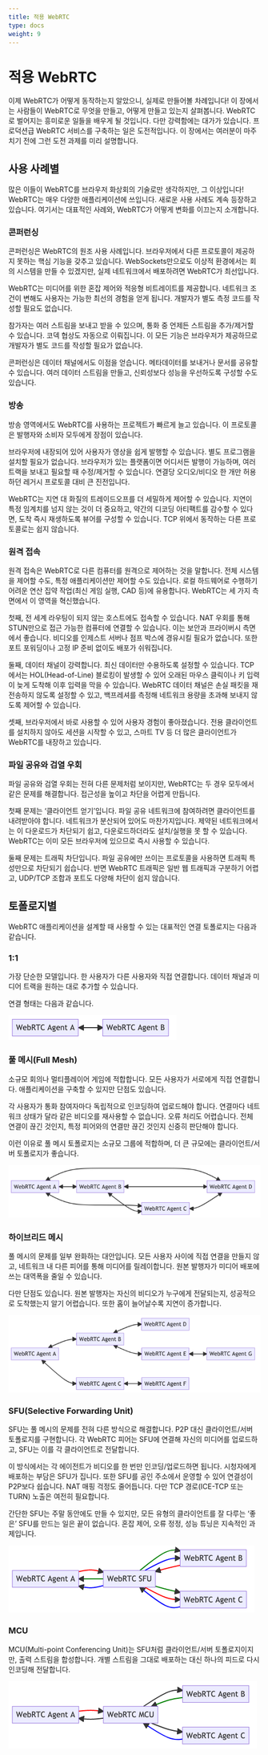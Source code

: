 ```yaml
---
title: 적용 WebRTC
type: docs
weight: 9
---
```


# 적용 WebRTC
이제 WebRTC가 어떻게 동작하는지 알았으니, 실제로 만들어볼 차례입니다! 이 장에서는 사람들이 WebRTC로 무엇을 만들고,
어떻게 만들고 있는지 살펴봅니다. WebRTC로 벌어지는 흥미로운 일들을 배우게 될 것입니다. 다만 강력함에는 대가가 있습니다.
프로덕션급 WebRTC 서비스를 구축하는 일은 도전적입니다. 이 장에서는 여러분이 마주치기 전에 그런 도전 과제를 미리 설명합니다.

## 사용 사례별
많은 이들이 WebRTC를 브라우저 화상회의 기술로만 생각하지만, 그 이상입니다! WebRTC는 매우 다양한 애플리케이션에 쓰입니다.
새로운 사용 사례도 계속 등장하고 있습니다. 여기서는 대표적인 사례와, WebRTC가 어떻게 변화를 이끄는지 소개합니다.

### 콘퍼런싱
콘퍼런싱은 WebRTC의 원조 사용 사례입니다. 브라우저에서 다른 프로토콜이 제공하지 못하는 핵심 기능을 갖추고 있습니다.
WebSockets만으로도 이상적 환경에서는 회의 시스템을 만들 수 있겠지만, 실제 네트워크에서 배포하려면 WebRTC가 최선입니다.

WebRTC는 미디어를 위한 혼잡 제어와 적응형 비트레이트를 제공합니다. 네트워크 조건이 변해도 사용자는 가능한 최선의 경험을 얻게 됩니다.
개발자가 별도 측정 코드를 작성할 필요도 없습니다.

참가자는 여러 스트림을 보내고 받을 수 있으며, 통화 중 언제든 스트림을 추가/제거할 수 있습니다. 코덱 협상도 자동으로 이뤄집니다.
이 모든 기능은 브라우저가 제공하므로 개발자가 별도 코드를 작성할 필요가 없습니다.

콘퍼런싱은 데이터 채널에서도 이점을 얻습니다. 메타데이터를 보내거나 문서를 공유할 수 있습니다. 여러 데이터 스트림을 만들고,
신뢰성보다 성능을 우선하도록 구성할 수도 있습니다.

### 방송
방송 영역에서도 WebRTC를 사용하는 프로젝트가 빠르게 늘고 있습니다. 이 프로토콜은 발행자와 소비자 모두에게 장점이 있습니다.

브라우저에 내장되어 있어 사용자가 영상을 쉽게 발행할 수 있습니다. 별도 프로그램을 설치할 필요가 없습니다. 브라우저가 있는 플랫폼이면 어디서든 발행이 가능하며,
여러 트랙을 보내고 필요할 때 수정/제거할 수 있습니다. 연결당 오디오/비디오 한 개만 허용하던 레거시 프로토콜 대비 큰 진전입니다.

WebRTC는 지연 대 화질의 트레이드오프를 더 세밀하게 제어할 수 있습니다. 지연이 특정 임계치를 넘지 않는 것이 더 중요하고, 약간의 디코딩 아티팩트를
감수할 수 있다면, 도착 즉시 재생하도록 뷰어를 구성할 수 있습니다. TCP 위에서 동작하는 다른 프로토콜로는 쉽지 않습니다.

### 원격 접속
원격 접속은 WebRTC로 다른 컴퓨터를 원격으로 제어하는 것을 말합니다. 전체 시스템을 제어할 수도, 특정 애플리케이션만 제어할 수도 있습니다.
로컬 하드웨어로 수행하기 어려운 연산 집약 작업(최신 게임 실행, CAD 등)에 유용합니다. WebRTC는 세 가지 측면에서 이 영역을 혁신했습니다.

첫째, 전 세계 라우팅이 되지 않는 호스트에도 접속할 수 있습니다. NAT 우회를 통해 STUN만으로 접근 가능한 컴퓨터에 연결할 수 있습니다.
이는 보안과 프라이버시 측면에서 좋습니다. 비디오를 인제스트 서버나 점프 박스에 경유시킬 필요가 없습니다. 또한 포트 포워딩이나 고정 IP 준비 없이도
배포가 쉬워집니다.

둘째, 데이터 채널이 강력합니다. 최신 데이터만 수용하도록 설정할 수 있습니다. TCP에서는 HOL(Head-of-Line) 블로킹이 발생할 수 있어
오래된 마우스 클릭이나 키 입력이 늦게 도착해 이후 입력을 막을 수 있습니다. WebRTC 데이터 채널은 손실 패킷을 재전송하지 않도록 설정할 수 있고,
백프레셔를 측정해 네트워크 용량을 초과해 보내지 않도록 제어할 수 있습니다.

셋째, 브라우저에서 바로 사용할 수 있어 사용자 경험이 좋아졌습니다. 전용 클라이언트를 설치하지 않아도 세션을 시작할 수 있고,
스마트 TV 등 더 많은 클라이언트가 WebRTC를 내장하고 있습니다.

### 파일 공유와 검열 우회
파일 공유와 검열 우회는 전혀 다른 문제처럼 보이지만, WebRTC는 두 경우 모두에서 같은 문제를 해결합니다. 접근성을 높이고 차단을 어렵게 만듭니다.

첫째 문제는 ‘클라이언트 얻기’입니다. 파일 공유 네트워크에 참여하려면 클라이언트를 내려받아야 합니다. 네트워크가 분산되어 있어도 마찬가지입니다.
제약된 네트워크에서는 이 다운로드가 차단되기 쉽고, 다운로드하더라도 설치/실행을 못 할 수 있습니다. WebRTC는 이미 모든 브라우저에 있으므로
즉시 사용할 수 있습니다.

둘째 문제는 트래픽 차단입니다. 파일 공유에만 쓰이는 프로토콜을 사용하면 트래픽 특성만으로 차단되기 쉽습니다. 반면 WebRTC 트래픽은 일반
웹 트래픽과 구분하기 어렵고, UDP/TCP 조합과 포트도 다양해 차단이 쉽지 않습니다.

## 토폴로지별
WebRTC 애플리케이션을 설계할 때 사용할 수 있는 대표적인 연결 토폴로지는 다음과 같습니다.

### 1:1
가장 단순한 모델입니다. 한 사용자가 다른 사용자와 직접 연결합니다. 데이터 채널과 미디어 트랙을 원하는 대로 추가할 수 있습니다.

연결 형태는 다음과 같습니다.

![One-to-One](../images/08-one-to-one.png "One-to-One")

### 풀 메시(Full Mesh)
소규모 회의나 멀티플레이어 게임에 적합합니다. 모든 사용자가 서로에게 직접 연결합니다. 애플리케이션을 구축할 수 있지만 단점도 있습니다.

각 사용자가 통화 참여자마다 독립적으로 인코딩하여 업로드해야 합니다. 연결마다 네트워크 상태가 달라 같은 비디오를 재사용할 수 없습니다.
오류 처리도 어렵습니다. 전체 연결이 끊긴 것인지, 특정 피어와의 연결만 끊긴 것인지 신중히 판단해야 합니다.

이런 이유로 풀 메시 토폴로지는 소규모 그룹에 적합하며, 더 큰 규모에는 클라이언트/서버 토폴로지가 좋습니다.

![Full mesh](../images/08-full-mesh.png "Full mesh")

### 하이브리드 메시
풀 메시의 문제를 일부 완화하는 대안입니다. 모든 사용자 사이에 직접 연결을 만들지 않고, 네트워크 내 다른 피어를 통해 미디어를 릴레이합니다.
원본 발행자가 미디어 배포에 쓰는 대역폭을 줄일 수 있습니다.

다만 단점도 있습니다. 원본 발행자는 자신의 비디오가 누구에게 전달되는지, 성공적으로 도착했는지 알기 어렵습니다. 또한 홉이 늘어날수록 지연이 증가합니다.

![Hybrid mesh](../images/08-hybrid-mesh.png "Hybrid mesh")

### SFU(Selective Forwarding Unit)
SFU는 풀 메시의 문제를 전혀 다른 방식으로 해결합니다. P2P 대신 클라이언트/서버 토폴로지를 구현합니다. 각 WebRTC 피어는 SFU에 연결해
자신의 미디어를 업로드하고, SFU는 이를 각 클라이언트로 전달합니다.

이 방식에서는 각 에이전트가 비디오를 한 번만 인코딩/업로드하면 됩니다. 시청자에게 배포하는 부담은 SFU가 집니다. 또한 SFU를 공인 주소에서
운영할 수 있어 연결성이 P2P보다 쉽습니다. NAT 매핑 걱정도 줄어듭니다. 다만 TCP 경로(ICE-TCP 또는 TURN) 노출은 여전히 필요합니다.

간단한 SFU는 주말 동안에도 만들 수 있지만, 모든 유형의 클라이언트를 잘 다루는 ‘좋은’ SFU를 만드는 일은 끝이 없습니다. 혼잡 제어, 오류 정정,
성능 튜닝은 지속적인 과제입니다.

![Selective Forwarding Unit](../images/08-sfu.png "Selective Forwarding Unit")

### MCU
MCU(Multi-point Conferencing Unit)는 SFU처럼 클라이언트/서버 토폴로지이지만, 출력 스트림을 합성합니다. 개별 스트림을 그대로 배포하는 대신
하나의 피드로 다시 인코딩해 전달합니다.

![Multi-point Conferencing Unit](../images/08-mcu.png "Multi-point Conferencing Unit")

